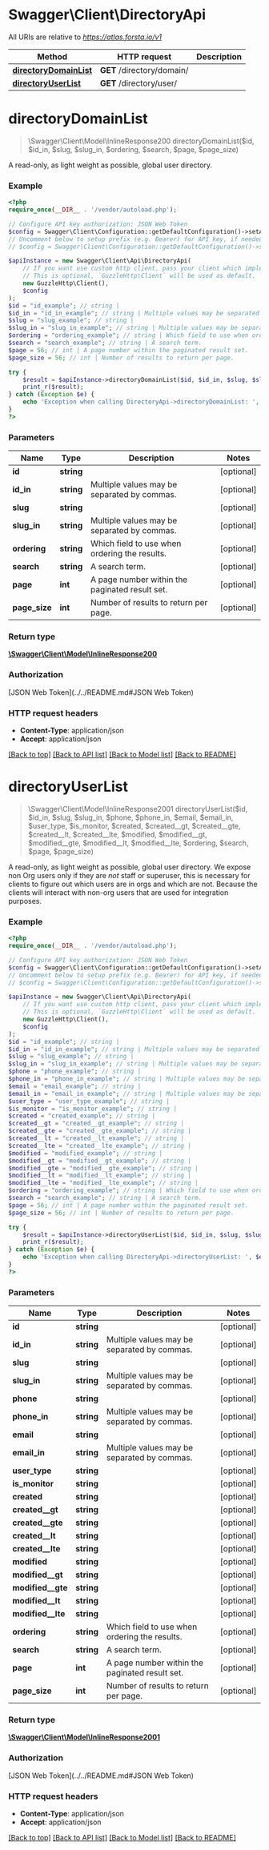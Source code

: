 # Swagger\Client\DirectoryApi

All URIs are relative to *https://atlas.forsta.io/v1*

Method | HTTP request | Description
------------- | ------------- | -------------
[**directoryDomainList**](DirectoryApi.md#directoryDomainList) | **GET** /directory/domain/ | 
[**directoryUserList**](DirectoryApi.md#directoryUserList) | **GET** /directory/user/ | 


# **directoryDomainList**
> \Swagger\Client\Model\InlineResponse200 directoryDomainList($id, $id_in, $slug, $slug_in, $ordering, $search, $page, $page_size)



A read-only, as light weight as possible, global user directory.

### Example
```php
<?php
require_once(__DIR__ . '/vendor/autoload.php');

// Configure API key authorization: JSON Web Token
$config = Swagger\Client\Configuration::getDefaultConfiguration()->setApiKey('Authorization', 'YOUR_API_KEY');
// Uncomment below to setup prefix (e.g. Bearer) for API key, if needed
// $config = Swagger\Client\Configuration::getDefaultConfiguration()->setApiKeyPrefix('Authorization', 'Bearer');

$apiInstance = new Swagger\Client\Api\DirectoryApi(
    // If you want use custom http client, pass your client which implements `GuzzleHttp\ClientInterface`.
    // This is optional, `GuzzleHttp\Client` will be used as default.
    new GuzzleHttp\Client(),
    $config
);
$id = "id_example"; // string | 
$id_in = "id_in_example"; // string | Multiple values may be separated by commas.
$slug = "slug_example"; // string | 
$slug_in = "slug_in_example"; // string | Multiple values may be separated by commas.
$ordering = "ordering_example"; // string | Which field to use when ordering the results.
$search = "search_example"; // string | A search term.
$page = 56; // int | A page number within the paginated result set.
$page_size = 56; // int | Number of results to return per page.

try {
    $result = $apiInstance->directoryDomainList($id, $id_in, $slug, $slug_in, $ordering, $search, $page, $page_size);
    print_r($result);
} catch (Exception $e) {
    echo 'Exception when calling DirectoryApi->directoryDomainList: ', $e->getMessage(), PHP_EOL;
}
?>
```

### Parameters

Name | Type | Description  | Notes
------------- | ------------- | ------------- | -------------
 **id** | **string**|  | [optional]
 **id_in** | **string**| Multiple values may be separated by commas. | [optional]
 **slug** | **string**|  | [optional]
 **slug_in** | **string**| Multiple values may be separated by commas. | [optional]
 **ordering** | **string**| Which field to use when ordering the results. | [optional]
 **search** | **string**| A search term. | [optional]
 **page** | **int**| A page number within the paginated result set. | [optional]
 **page_size** | **int**| Number of results to return per page. | [optional]

### Return type

[**\Swagger\Client\Model\InlineResponse200**](../Model/InlineResponse200.md)

### Authorization

[JSON Web Token](../../README.md#JSON Web Token)

### HTTP request headers

 - **Content-Type**: application/json
 - **Accept**: application/json

[[Back to top]](#) [[Back to API list]](../../README.md#documentation-for-api-endpoints) [[Back to Model list]](../../README.md#documentation-for-models) [[Back to README]](../../README.md)

# **directoryUserList**
> \Swagger\Client\Model\InlineResponse2001 directoryUserList($id, $id_in, $slug, $slug_in, $phone, $phone_in, $email, $email_in, $user_type, $is_monitor, $created, $created__gt, $created__gte, $created__lt, $created__lte, $modified, $modified__gt, $modified__gte, $modified__lt, $modified__lte, $ordering, $search, $page, $page_size)



A read-only, as light weight as possible, global user directory. We expose non Org users only if they are _not_ staff or superuser, this is necessary for clients to figure out which users are in orgs and which are not. Because the clients will interact with non-org users that are used for integration purposes.

### Example
```php
<?php
require_once(__DIR__ . '/vendor/autoload.php');

// Configure API key authorization: JSON Web Token
$config = Swagger\Client\Configuration::getDefaultConfiguration()->setApiKey('Authorization', 'YOUR_API_KEY');
// Uncomment below to setup prefix (e.g. Bearer) for API key, if needed
// $config = Swagger\Client\Configuration::getDefaultConfiguration()->setApiKeyPrefix('Authorization', 'Bearer');

$apiInstance = new Swagger\Client\Api\DirectoryApi(
    // If you want use custom http client, pass your client which implements `GuzzleHttp\ClientInterface`.
    // This is optional, `GuzzleHttp\Client` will be used as default.
    new GuzzleHttp\Client(),
    $config
);
$id = "id_example"; // string | 
$id_in = "id_in_example"; // string | Multiple values may be separated by commas.
$slug = "slug_example"; // string | 
$slug_in = "slug_in_example"; // string | Multiple values may be separated by commas.
$phone = "phone_example"; // string | 
$phone_in = "phone_in_example"; // string | Multiple values may be separated by commas.
$email = "email_example"; // string | 
$email_in = "email_in_example"; // string | Multiple values may be separated by commas.
$user_type = "user_type_example"; // string | 
$is_monitor = "is_monitor_example"; // string | 
$created = "created_example"; // string | 
$created__gt = "created__gt_example"; // string | 
$created__gte = "created__gte_example"; // string | 
$created__lt = "created__lt_example"; // string | 
$created__lte = "created__lte_example"; // string | 
$modified = "modified_example"; // string | 
$modified__gt = "modified__gt_example"; // string | 
$modified__gte = "modified__gte_example"; // string | 
$modified__lt = "modified__lt_example"; // string | 
$modified__lte = "modified__lte_example"; // string | 
$ordering = "ordering_example"; // string | Which field to use when ordering the results.
$search = "search_example"; // string | A search term.
$page = 56; // int | A page number within the paginated result set.
$page_size = 56; // int | Number of results to return per page.

try {
    $result = $apiInstance->directoryUserList($id, $id_in, $slug, $slug_in, $phone, $phone_in, $email, $email_in, $user_type, $is_monitor, $created, $created__gt, $created__gte, $created__lt, $created__lte, $modified, $modified__gt, $modified__gte, $modified__lt, $modified__lte, $ordering, $search, $page, $page_size);
    print_r($result);
} catch (Exception $e) {
    echo 'Exception when calling DirectoryApi->directoryUserList: ', $e->getMessage(), PHP_EOL;
}
?>
```

### Parameters

Name | Type | Description  | Notes
------------- | ------------- | ------------- | -------------
 **id** | **string**|  | [optional]
 **id_in** | **string**| Multiple values may be separated by commas. | [optional]
 **slug** | **string**|  | [optional]
 **slug_in** | **string**| Multiple values may be separated by commas. | [optional]
 **phone** | **string**|  | [optional]
 **phone_in** | **string**| Multiple values may be separated by commas. | [optional]
 **email** | **string**|  | [optional]
 **email_in** | **string**| Multiple values may be separated by commas. | [optional]
 **user_type** | **string**|  | [optional]
 **is_monitor** | **string**|  | [optional]
 **created** | **string**|  | [optional]
 **created__gt** | **string**|  | [optional]
 **created__gte** | **string**|  | [optional]
 **created__lt** | **string**|  | [optional]
 **created__lte** | **string**|  | [optional]
 **modified** | **string**|  | [optional]
 **modified__gt** | **string**|  | [optional]
 **modified__gte** | **string**|  | [optional]
 **modified__lt** | **string**|  | [optional]
 **modified__lte** | **string**|  | [optional]
 **ordering** | **string**| Which field to use when ordering the results. | [optional]
 **search** | **string**| A search term. | [optional]
 **page** | **int**| A page number within the paginated result set. | [optional]
 **page_size** | **int**| Number of results to return per page. | [optional]

### Return type

[**\Swagger\Client\Model\InlineResponse2001**](../Model/InlineResponse2001.md)

### Authorization

[JSON Web Token](../../README.md#JSON Web Token)

### HTTP request headers

 - **Content-Type**: application/json
 - **Accept**: application/json

[[Back to top]](#) [[Back to API list]](../../README.md#documentation-for-api-endpoints) [[Back to Model list]](../../README.md#documentation-for-models) [[Back to README]](../../README.md)

